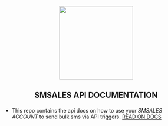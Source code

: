 # <p align="center"><a href="https://smsales.co.ke/" target="_blank"><img width="200" src="https://smsales.co.ke/images/logo_white.png"></a></p>

## <p align="center">SMSALES API DOCUMENTATION</p>
* This repo contains the api docs on how to use your *SMSALES ACCOUNT* to send bulk sms via API triggers. [READ ON DOCS](https://docs.smsales.co.ke/)